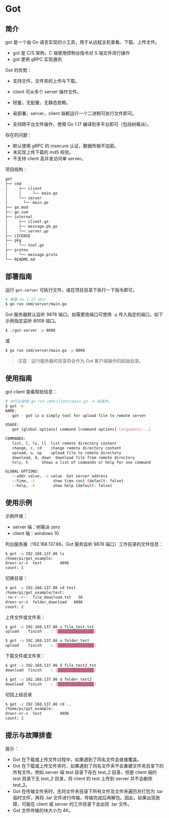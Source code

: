 # Got

## 简介

got 是一个由 Go 语言实现的小工具，用于从远程主机查看、下载、上传文件。

* got 是 C/S 架构，C 端使用控制台指令对 S 端文件进行操作
* got 使用 gRPC 实现通讯

Got 的优势：

* 支持文件，文件夹的上传与下载。
* client 可从多个 server 操作文件。

* 轻量，无配置，无静态依赖。
* 易部署，server，client 端都运行一个二进制可执行文件即可。
* 支持跨平台文件操作，使用 Go 1.17 编译到多平台即可（包括树莓派）。

存在的问题：

* 默认使用 gRPC 的 insecure 认证，数据传输不加密。
* 未实现上传下载的 md5 校验。
* 不支持 client 高并发访问单 server。

项目结构：

```bash
got
├── cmd
│     ├── client
│     │     └── main.go
│     └── server
│       └── main.go
├── go.mod
├── go.sum
├── internal
│     ├── client.go
│     ├── message.pb.go
│     └── server.go
├── LICENSE
├── pkg
│     └── tool.go
├── protos
│     └── message.proto
└── README.md
```

## 部署指南

运行 `got-server` 可执行文件，或在项目目录下执行一下指令即可。

```bash
# 需要 Go 1.17 运行
$ go run cmd/server/main.go
```

Got 服务器默认监听 9876 端口。如需更改端口可使用 `-p` 传入指定的端口，如下示例指定监听 8008 端口。

```bash
$ ./got-server -p 8008
```

或

```bash
$ go run cmd/server/main.go -p 8008
```

> 注意：运行服务器的目录将会作为 Got 客户端操作的起始目录。

## 使用指南

got client 查看帮助信息：

```bash
# 也可以使用 go run cmd/client/main.go -h 来操作。
$ got -h
NAME:
   got - got is a simply tool for upload file to remote server

USAGE:
   got [global options] command [command options] [arguments...]

COMMANDS:
   list, l, ls, ll  list remote directory content
   change, c, cd    change remote directory content
   upload, u, up    upload file to remote directory
   download, d, down  download file from remote directory
   help, h      Shows a list of commands or help for one command

GLOBAL OPTIONS:
   --addr value, -a value  Got server address
   --time, -t        show time cost (default: false)
   --help, -h        show help (default: false)
```

## 使用示例

示例环境：

* server 端：树莓派 zero
* client 端：windows 10

列出服务器（192.168.137.86，Got 服务监听 9876 端口）工作目录的文件信息：

```bash
$ got -a 192.168.137.86 ls
/home/pi/got_example:
drwxr-xr-x  test        4096
count: 1
```

切换目录：

```bash
$ got -a 192.168.137.86 cd test
/home/pi/got_example/test:
-rw-r--r--  file_download.txt   10
drwxr-xr-x  folder_download   4096
count: 2
```

上传文件或文件夹：

```bash
$ got -a 192.168.137.86 u file_test.txt
upload    finish    : [████████████████]
```

```bash
$ got -a 192.168.137.86 u folder_test
upload    finish    : [████████████████]
```

下载文件或文件夹：

```bash
$ got -a 192.168.137.86 d file_test2.txt
download  finish    : [████████████████]
```

```bash
$ got -a 192.168.137.86 d folder_test2
download  finish    : [████████████████]
```

切回上级目录

```bash
$ got -a 192.168.137.86 cd ..
/home/pi/got_example:
drwxr-xr-x  test        4096
count: 1
```

## 提示与故障排查

提示：

* Got 在下载或上传文件过程中，如果遇到了同名文件会直接覆盖。
* Got 在下载或上传文件夹时，如果遇到了同名文件夹不会重建文件夹目录下的所有文件。例如 server 端 test 目录下存在 test_2 目录，但是 client 端的 test 目录下无 test_2 目录，将 client 的 test 上传到 server 并不会删除 test_2。
* Got 在传输文件夹时，先将文件夹目录下所有文件及文件夹遍历并打包为 .tar 临时文件，再将 .tar 文件进行传输，传输完成后再解包。因此，如果出现故障，可能在 client 或 server 的工作目录下会出现 .tar 文件。
* Got 文件传输的块大小为 4K。